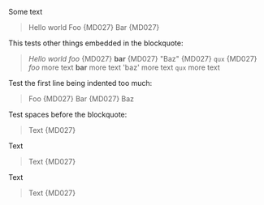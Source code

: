 Some text

> Hello world
>  Foo {MD027}
>  Bar {MD027}

This tests other things embedded in the blockquote:

> *Hello world*
>  *foo* {MD027}
>  **bar** {MD027}
>   "Baz" {MD027}
>   `qux` {MD027}
> *foo* more text
> **bar** more text
> 'baz' more text
> `qux` more text

Test the first line being indented too much:

>  Foo {MD027}
>  Bar {MD027}
> Baz

Test spaces before the blockquote:

 >  Text {MD027}

Text

  >  Text {MD027}

Text

   >  Text {MD027}
